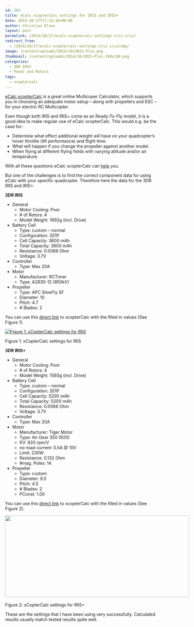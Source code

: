 ```yaml
---
id: 283
title: eCalc xcopterCalc settings for IRIS and IRIS+
date: 2014-10-17T17:14:10+00:00
author: Christian Elsen
layout: post
permalink: /2014/10/17/ecalc-xcoptercalc-settings-iris-iris/
redirect_from: 
  - /2014/10/17/ecalc-xcoptercalc-settings-iris-iris/amp/
image: /content/uploads/2014/10/IRIS-Plus.png
thumbnail: /content/uploads/2014/10/IRIS-Plus-150x150.png
categories:
  - 3DR IRIS
  - Power and Motors
tags:
  - xcoptercalc
---
```

<a href="http://www.ecalc.ch/xcoptercalc.php" target="_blank">eCalc xcopterCalc</a> is a great online Multicoper Calculator, which supports you in choosing an adequate motor setup &#8211; along with propellers and ESC &#8211; for your electric RC Multicopter.

Even though both IRIS and IRIS+ come as an Ready-To-Fly model, it is a good idea to make regular use of eCalc xcopterCalc. This would e.g. be the case for:

  * Determine what effect additional weight will have on your quadcopter&#8217;s hover throttle (lift performance) and flight time.
  * What will happen if you change the propeller against another model.
  * When flying at different flying fields with varying altitude and/or air temperature.

With all these questions eCalc xcopterCalc can <a href="http://www.ecalc.ch/calcinclude/help/xcoptercalchelp.htm" target="_blank">help</a> you.

But one of the challenges is to find the correct component data for using eCalc with your specific quadcopter. Therefore here the data for the 3DR IRIS and IRIS+.

**3DR IRIS**

  * General
      * Motor Cooling: Poor
      * \# of Rotors: 4
      * Model Weight: 1692g (incl. Drive)
  * Battery Cell
      * Type: custom &#8211; normal
      * Configuration: 3S1P
      * Cell Capacity: 3600 mAh
      * Total Capacity: 3600 mAh
      * Resistance: 0.0068 Ohm
      * Voltage: 3.7V
  * Controller
      * Type: Max 20A
  * Motor
      * Manufacturer: RCTimer
      * Type: A2830-12 (850kV)
  * Propeller
      * Type: APC SlowFly SF
      * Diameter: 10
      * Pitch: 4.7
      * \# Blades: 2

You can use this <a href="http://www.ecalc.ch/xcoptercalc.php?ecalc&lang=en&cooling=3.5&rotornumber=4&config=1&weight=1692&calc=auw&elevation=0&airtemp=20&qnh=1013&batteries=0&battcap=3600&battri=0.0068&battv=3.7&battccont=20&battcmax=30&battweight=86&chargestate=0&s=3&p=1&esc=max_20a&motor=rctimer&type=54|a2830-12&gear=1&propeller=apc_slowfly_sf&diameter=10&pitch=4.7&blades=2" target="_blank">direct link</a> to xcopterCalc with the filled in values (See Figure 1).

<div id="attachment_284" style="width: 615px" class="wp-caption aligncenter">
  <a href="/content/uploads/2014/10/IRIS.png"><img class="wp-image-284 size-large" src="/content/uploads/2014/10/IRIS-1024x481.png" alt="Figure 1: xCopterCalc settings for IRIS" width="605" height="284" srcset="/content/uploads/2014/10/IRIS-1024x481.png 1024w, /content/uploads/2014/10/IRIS-300x140.png 300w, /content/uploads/2014/10/IRIS-100x46.png 100w, /content/uploads/2014/10/IRIS-150x70.png 150w, /content/uploads/2014/10/IRIS-200x93.png 200w, /content/uploads/2014/10/IRIS-450x211.png 450w, /content/uploads/2014/10/IRIS-600x281.png 600w, /content/uploads/2014/10/IRIS-900x422.png 900w, /content/uploads/2014/10/IRIS.png 1190w" sizes="(max-width: 605px) 100vw, 605px" /></a>

  <p class="wp-caption-text">
    Figure 1: xCopterCalc settings for IRIS
  </p>
</div>

**3DR IRIS+**

  * General
      * Motor Cooling: Poor
      * \# of Rotors: 4
      * Model Weight: 1580g (incl. Drive)
  * Battery Cell
      * Type: custom &#8211; normal
      * Configuration: 3S1P
      * Cell Capacity: 5200 mAh
      * Total Capacity: 5200 mAh
      * Resistance: 0.0068 Ohm
      * Voltage: 3.7V
  * Controller
      * Type: Max 20A
  * Motor
      * Manufacturer: Tiger Motor
      * Type: Air Gear 350 (920)
      * KV: 920 rpm/V
      * no-load current: 0.5A @ 10V
      * Limit: 230W
      * Resistance: 0.132 Ohm
      * #mag. Poles: 14
  * Propeller
      * Type: custom
      * Diameter: 9.5
      * Pitch: 4.5
      * \# Blades: 2
      * PConst: 1.00

You can use this <a href="http://www.ecalc.ch/xcoptercalc.php?ecalc&lang=en&cooling=3.5&rotornumber=4&config=1&weight=1580&calc=auw&elevation=0&airtemp=20&qnh=1013&batteries=0&battcap=5200&battri=0.0068&battv=3.7&battccont=20&battcmax=30&battweight=86&chargestate=6&s=3&p=1&esc=max_20a&motor=tiger_motor&type=0&motorkv=920&motorio=0.5&motorvio=10&motorlimit=230&motorlimittype=w&motorri=0.126&motorlength=28&motorpoles=14&motorweight=55&gear=1&propeller=0&propconst=1.00&proptwist=0&diameter=9.5&pitch=4.5&blades=2" target="_blank">direct link</a> to xcopterCalc with the filled in values (See Figure 2).

<div id="attachment_305" style="width: 615px" class="wp-caption aligncenter">
  <a href="/content/uploads/2014/10/IRIS-Plus.png"><img class="wp-image-305 size-large" src="/content/uploads/2014/10/IRIS-Plus-1024x456.png" alt="" width="605" height="269" srcset="/content/uploads/2014/10/IRIS-Plus-1024x456.png 1024w, /content/uploads/2014/10/IRIS-Plus-300x134.png 300w, /content/uploads/2014/10/IRIS-Plus-100x45.png 100w, /content/uploads/2014/10/IRIS-Plus-150x67.png 150w, /content/uploads/2014/10/IRIS-Plus-200x89.png 200w, /content/uploads/2014/10/IRIS-Plus-450x201.png 450w, /content/uploads/2014/10/IRIS-Plus-600x267.png 600w, /content/uploads/2014/10/IRIS-Plus-900x401.png 900w, /content/uploads/2014/10/IRIS-Plus.png 1214w" sizes="(max-width: 605px) 100vw, 605px" /></a>

  <p class="wp-caption-text">
    Figure 2: xCopterCalc settings for IRIS+
  </p>
</div>

These are the settings that I have been using very successfully. Calculated results usually match tested results quite well.

&nbsp;

